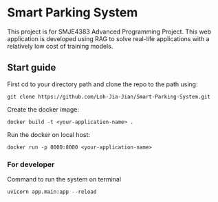 # Smart Parking System
This project is for SMJE4383 Advanced Programming Project. This web application is developed using RAG to solve real-life applications with a relatively low cost of training models.

## Start guide
First cd to your directory path and clone the repo to the path using:
```
git clone https://github.com/Loh-Jia-Jian/Smart-Parking-System.git
```

Create the docker image:
```
docker build -t <your-application-name> .
```

Run the docker on local host:
```
docker run -p 8000:8000 <your-application-name>
```

### For developer
Command to run the system on terminal
```
uvicorn app.main:app --reload
```